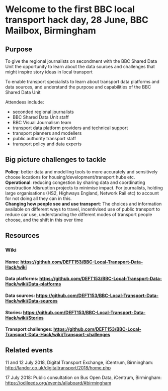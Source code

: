 # Welcome to the first BBC local transport hack day, 28 June, BBC Mailbox, Birmingham

## Purpose  
To give the regional journalists on secondment with the BBC Shared Data Unit the opportunity to learn about the data sources and challenges that might inspire story ideas in local transport

To enable transport specialists to learn about transport data platforms and data sources, and understand the purpose and capabilities of the BBC Shared Data Unit

Attendees include:
* seconded regional journalists 
* BBC Shared Data Unit staff 
* BBC Visual Journalism team
* transport data platform providers and technical support
* transport planners and modellers
* public authority transport staff
* transport policy and data experts 

## Big picture challenges to tackle
**Policy**: better data and modelling tools to more accurately and sensitively choose locations for housing/development/transport hubs etc.   
**Operational**: reducing congestion by sharing data and coordinating construction /disruption projects to minimise impact.  For journalists, holding large organisations (HS2, Highways England, Network Rail etc) to account for not doing all they can in this.  
**Changing how people see and use transport**: 
The choices and information available on different ways to travel, incentivised use of public transport to reduce car use, understanding the different modes of transport people choose, and the shift in this over time 

## Resources
### Wiki
#### Home: https://github.com/DEFT153/BBC-Local-Transport-Data-Hack/wiki
#### Data platforms: https://github.com/DEFT153/BBC-Local-Transport-Data-Hack/wiki/Data-platforms
#### Data sources: https://github.com/DEFT153/BBC-Local-Transport-Data-Hack/wiki/Data-sources
#### Stories: https://github.com/DEFT153/BBC-Local-Transport-Data-Hack/wiki/Stories
#### Transport challenges: https://github.com/DEFT153/BBC-Local-Transport-Data-Hack/wiki/Transport-challenges

## Related events
11 and 12 July 2018, Digital Transport Exchange, iCentrum, Birmingham: http://landor.co.uk/digitaltransport/2018/home.php

17 July 2018: Public consultation on Bus Open Data, iCentrum, Birmingham: https://odileeds.org/events/allaboard/#birmingham 

